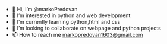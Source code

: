 - 👋 Hi, I’m @markoPredovan
- 👀 I’m interested in python and web development
- 🌱 I’m currently learning python,html and css
- 💞️ I’m looking to collaborate on webpage and python projects
- 📫 How to reach me markopredovan1603@gmail.com 

<!---
markoPredovan/markoPredovan is a ✨ special ✨ repository because its `README.md` (this file) appears on your GitHub profile.
You can click the Preview link to take a look at your changes.
--->
